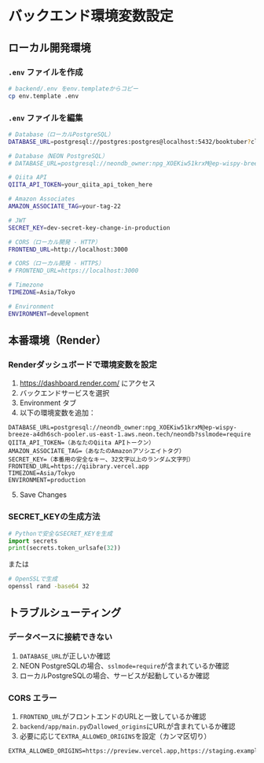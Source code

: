 # バックエンド環境変数設定

## ローカル開発環境

### `.env` ファイルを作成

```bash
# backend/.env をenv.templateからコピー
cp env.template .env
```

### `.env` ファイルを編集

```bash
# Database（ローカルPostgreSQL）
DATABASE_URL=postgresql://postgres:postgres@localhost:5432/booktuber?client_encoding=utf8

# Database（NEON PostgreSQL）
# DATABASE_URL=postgresql://neondb_owner:npg_XOEKiw51krxM@ep-wispy-breeze-a4dh6sch-pooler.us-east-1.aws.neon.tech/neondb?sslmode=require

# Qiita API
QIITA_API_TOKEN=your_qiita_api_token_here

# Amazon Associates
AMAZON_ASSOCIATE_TAG=your-tag-22

# JWT
SECRET_KEY=dev-secret-key-change-in-production

# CORS（ローカル開発 - HTTP）
FRONTEND_URL=http://localhost:3000

# CORS（ローカル開発 - HTTPS）
# FRONTEND_URL=https://localhost:3000

# Timezone
TIMEZONE=Asia/Tokyo

# Environment
ENVIRONMENT=development
```

## 本番環境（Render）

### Renderダッシュボードで環境変数を設定

1. https://dashboard.render.com/ にアクセス
2. バックエンドサービスを選択
3. Environment タブ
4. 以下の環境変数を追加：

```
DATABASE_URL=postgresql://neondb_owner:npg_XOEKiw51krxM@ep-wispy-breeze-a4dh6sch-pooler.us-east-1.aws.neon.tech/neondb?sslmode=require
QIITA_API_TOKEN=（あなたのQiita APIトークン）
AMAZON_ASSOCIATE_TAG=（あなたのAmazonアソシエイトタグ）
SECRET_KEY=（本番用の安全なキー、32文字以上のランダム文字列）
FRONTEND_URL=https://qiibrary.vercel.app
TIMEZONE=Asia/Tokyo
ENVIRONMENT=production
```

5. Save Changes

### SECRET_KEYの生成方法

```python
# Pythonで安全なSECRET_KEYを生成
import secrets
print(secrets.token_urlsafe(32))
```

または

```bash
# OpenSSLで生成
openssl rand -base64 32
```

## トラブルシューティング

### データベースに接続できない

1. `DATABASE_URL`が正しいか確認
2. NEON PostgreSQLの場合、`sslmode=require`が含まれているか確認
3. ローカルPostgreSQLの場合、サービスが起動しているか確認

### CORS エラー

1. `FRONTEND_URL`がフロントエンドのURLと一致しているか確認
2. `backend/app/main.py`の`allowed_origins`にURLが含まれているか確認
3. 必要に応じて`EXTRA_ALLOWED_ORIGINS`を設定（カンマ区切り）

```
EXTRA_ALLOWED_ORIGINS=https://preview.vercel.app,https://staging.example.com
```

